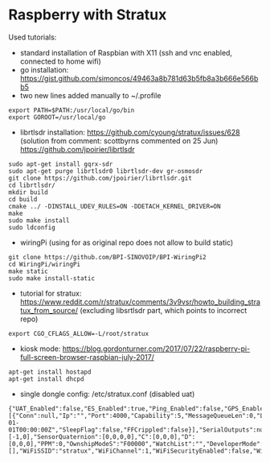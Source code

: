 # Raspberry with Stratux 

Used tutorials:

* standard installation of Raspbian with X11 (ssh and vnc enabled, connected to home wifi)
* go installation: https://gist.github.com/simoncos/49463a8b781d63b5fb8a3b666e566bb5
* two new lines added manually to ~/.profile

```
export PATH=$PATH:/usr/local/go/bin
export GOROOT=/usr/local/go
```

* librtlsdr installation: 
https://github.com/cyoung/stratux/issues/628 (solution from comment: scottbyrns commented on 25 Jun)
https://github.com/jpoirier/librtlsdr
```
sudo apt-get install gqrx-sdr
sudo apt-get purge librtlsdr0 librtlsdr-dev gr-osmosdr
git clone https://github.com/jpoirier/librtlsdr.git
cd librtlsdr/
mkdir build
cd build
cmake ../ -DINSTALL_UDEV_RULES=ON -DDETACH_KERNEL_DRIVER=ON
make
sudo make install
sudo ldconfig
```
* wiringPi (using for as original repo does not allow to build static)

```
git clone https://github.com/BPI-SINOVOIP/BPI-WiringPi2
cd WiringPi/wiringPi 
make static 
sudo make install-static
```


* tutorial for stratux: https://www.reddit.com/r/stratux/comments/3v9vsr/howto_building_stratux_from_source/ (excluding libsrtlsdr part, which points to incorrect repo)
```
export CGO_CFLAGS_ALLOW=-L/root/stratux
```

* kiosk mode: https://blog.gordonturner.com/2017/07/22/raspberry-pi-full-screen-browser-raspbian-july-2017/
```
apt-get install hostapd
apt-get install dhcpd
```

* single dongle config: /etc/stratux.conf (disabled uat)
```
{"UAT_Enabled":false,"ES_Enabled":true,"Ping_Enabled":false,"GPS_Enabled":true,"BMP_Sensor_Enabled":true,"IMU_Sensor_Enabled":true,"NetworkOutputs":[{"Conn":null,"Ip":"","Port":4000,"Capability":5,"MessageQueueLen":0,"LastUnreachable":"0001-01-01T00:00:00Z","SleepFlag":false,"FFCrippled":false}],"SerialOutputs":null,"DisplayTrafficSource":false,"DEBUG":false,"ReplayLog":false,"AHRSLog":false,"IMUMapping":[-1,0],"SensorQuaternion":[0,0,0,0],"C":[0,0,0],"D":[0,0,0],"PPM":0,"OwnshipModeS":"F00000","WatchList":"","DeveloperMode":false,"GLimits":"","StaticIps":[],"WiFiSSID":"stratux","WiFiChannel":1,"WiFiSecurityEnabled":false,"WiFiPassphrase":""}
```
